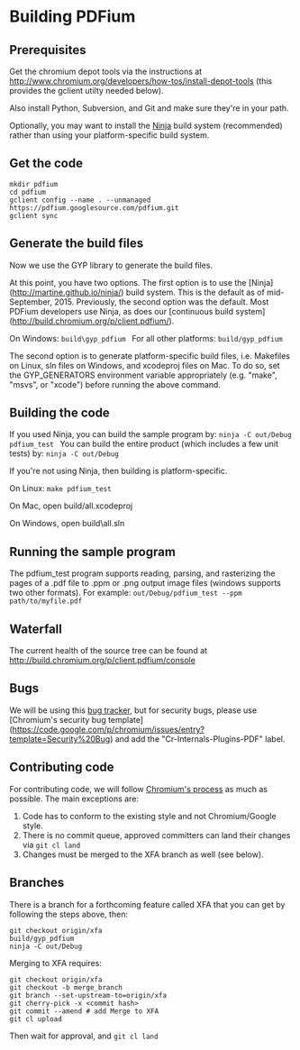 # Building PDFium

## Prerequisites

Get the chromium depot tools via the instructions at
http://www.chromium.org/developers/how-tos/install-depot-tools (this provides
the gclient utilty needed below).

Also install Python, Subversion, and Git and make sure they're in your path.

Optionally, you may want to install the [Ninja](http://martine.github.io/ninja/)
build system (recommended) rather than using your platform-specific build
system.

## Get the code

```
mkdir pdfium
cd pdfium
gclient config --name . --unmanaged https://pdfium.googlesource.com/pdfium.git
gclient sync
```

## Generate the build files

Now we use the GYP library to generate the build files.

At this point, you have two options. The first option is to use the [Ninja]
(http://martine.github.io/ninja/) build system. This is the default as of
mid-September, 2015. Previously, the second option was the default. Most PDFium
developers use Ninja, as does our [continuous build system]
(http://build.chromium.org/p/client.pdfium/).

On Windows: `build\gyp_pdfium
` For all other platforms: `build/gyp_pdfium
`

The second option is to generate platform-specific build files, i.e. Makefiles
on Linux, sln files on Windows, and xcodeproj files on Mac. To do so, set the
GYP\_GENERATORS environment variable appropriately (e.g. "make", "msvs", or
"xcode") before running the above command.

## Building the code

If you used Ninja, you can build the sample program by: `ninja -C out/Debug
pdfium_test
` You can build the entire product (which includes a few unit tests) by: `ninja
-C out/Debug
`

If you're not using Ninja, then building is platform-specific.

On Linux: `make pdfium_test
`

On Mac, open build/all.xcodeproj

On Windows, open build\all.sln

## Running the sample program

The pdfium\_test program supports reading, parsing, and rasterizing the pages of
a .pdf file to .ppm or .png output image files (windows supports two other
formats). For example: `out/Debug/pdfium_test --ppm path/to/myfile.pdf
`

## Waterfall

The current health of the source tree can be found at
http://build.chromium.org/p/client.pdfium/console

## Bugs

 We will be using this
[bug tracker](https://code.google.com/p/pdfium/issues/list), but for security
bugs, please use [Chromium's security bug template]
(https://code.google.com/p/chromium/issues/entry?template=Security%20Bug)
and add the "Cr-Internals-Plugins-PDF" label.

## Contributing code

For contributing code, we will follow
[Chromium's process](http://dev.chromium.org/developers/contributing-code)
as much as possible. The main exceptions are:

1. Code has to conform to the existing style and not Chromium/Google style.
2. There is no commit queue, approved committers can land their changes via
`git cl land`
3. Changes must be merged to the XFA branch as well (see below).

## Branches

There is a branch for a forthcoming feature called XFA that you can get by
following the steps above, then:

```
git checkout origin/xfa
build/gyp_pdfium
ninja -C out/Debug
```

Merging to XFA requires:

```
git checkout origin/xfa
git checkout -b merge_branch
git branch --set-upstream-to=origin/xfa
git cherry-pick -x <commit hash>
git commit --amend # add Merge to XFA
git cl upload
```

Then wait for approval, and `git cl land`
